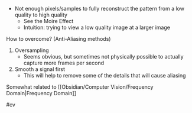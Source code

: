 - Not enough pixels/samples to fully reconstruct the pattern from a low quality to high quality
	- See the Moire Effect
	- Intuition: trying to view a low quality image at a larger image

How to overcome? (Anti-Aliasing methods)
1. Oversampling
	- Seems obvious, but sometimes not physically possible to actually capture more frames per second
2. Smooth a signal first 
	- This will help to remove some of the details that will cause aliasing

Somewhat related to [[Obsidian/Computer Vision/Frequency Domain|Frequency Domain]]

#cv 